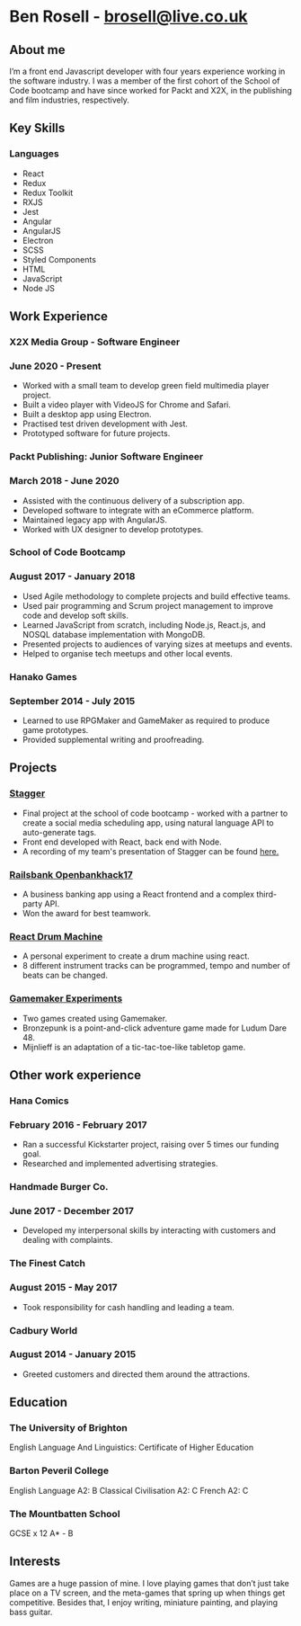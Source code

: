 # Ben Rosell - brosell@live.co.uk
## About me
I’m a front end Javascript developer with four years experience working in the software industry. I was a member of the first cohort of the School of Code bootcamp and have since worked for Packt and X2X, in the publishing and film industries, respectively.

## Key Skills
### Languages
* React
* Redux
* Redux Toolkit
* RXJS
* Jest
* Angular
* AngularJS
* Electron
* SCSS
* Styled Components
* HTML
* JavaScript
* Node JS

## Work Experience
### X2X Media Group - Software Engineer
### June 2020 - Present
* Worked with a small team to develop green field multimedia player project.
* Built a video player with VideoJS for Chrome and Safari.
* Built a desktop app using Electron.
* Practised test driven development with Jest.
* Prototyped software for future projects.
### Packt Publishing: Junior Software Engineer
### March 2018 - June 2020
* Assisted with the continuous delivery of a subscription app.
* Developed software to integrate with an eCommerce platform.
* Maintained legacy app with AngularJS.
* Worked with UX designer to develop prototypes.
### School of Code Bootcamp
### August 2017 - January 2018
* Used Agile methodology to complete projects and build effective teams.
* Used pair programming and Scrum project management to improve code and develop soft skills.
* Learned JavaScript from scratch, including Node.js, React.js, and NOSQL database implementation with MongoDB.
* Presented projects to audiences of varying sizes at meetups and events.
* Helped to organise tech meetups and other local events.
### Hanako Games
### September 2014 - July 2015
* Learned to use RPGMaker and GameMaker as required to produce game prototypes.
* Provided supplemental writing and proofreading.

## Projects
### [Stagger](https://github.com/brosell1/Stagger)
* Final project at the school of code bootcamp - worked with a partner to create a social media scheduling app, using natural language API to auto-generate tags.
* Front end developed with React, back end with Node.
* A recording of my team's presentation of Stagger can be found [here.](https://youtu.be/tn9QGHHeCKE)
### [Railsbank Openbankhack17](https://github.com/brosell1/openBankHack17)
* A business banking app using a React frontend and a complex third-party API.
* Won the award for best teamwork.
### [React Drum Machine](https://github.com/brosell1/drum-machine-reupload)
* A personal experiment to create a drum machine using react.
* 8 different instrument tracks can be programmed, tempo and number of beats can be changed.
### [Gamemaker Experiments](https://github.com/brosell1/Gamemaker-Experiments)
* Two games created using Gamemaker.
* Bronzepunk is a point-and-click adventure game made for Ludum Dare 48.
* Mijnlieff is an adaptation of a tic-tac-toe-like tabletop game.

## Other work experience
### Hana Comics
### February 2016 - February 2017
* Ran a successful Kickstarter project, raising over 5 times our funding goal.
* Researched and implemented advertising strategies.
### Handmade Burger Co.
### June 2017 - December 2017
* Developed my interpersonal skills by interacting with customers and dealing with
complaints.
### The Finest Catch
### August 2015 - May 2017
* Took responsibility for cash handling and leading a team.
### Cadbury World
### August 2014 - January 2015
* Greeted customers and directed them around the attractions.

## Education
### The University of Brighton
English Language And Linguistics: Certificate of Higher Education
### Barton Peveril College
English Language A2: B
Classical Civilisation A2: C
French A2: C
### The Mountbatten School
GCSE x 12 A* - B

## Interests
Games are a huge passion of mine. I love playing games that don’t just take place on a TV screen, and the meta-games that spring up when things get competitive. Besides that, I enjoy writing, miniature painting, and playing bass guitar.
